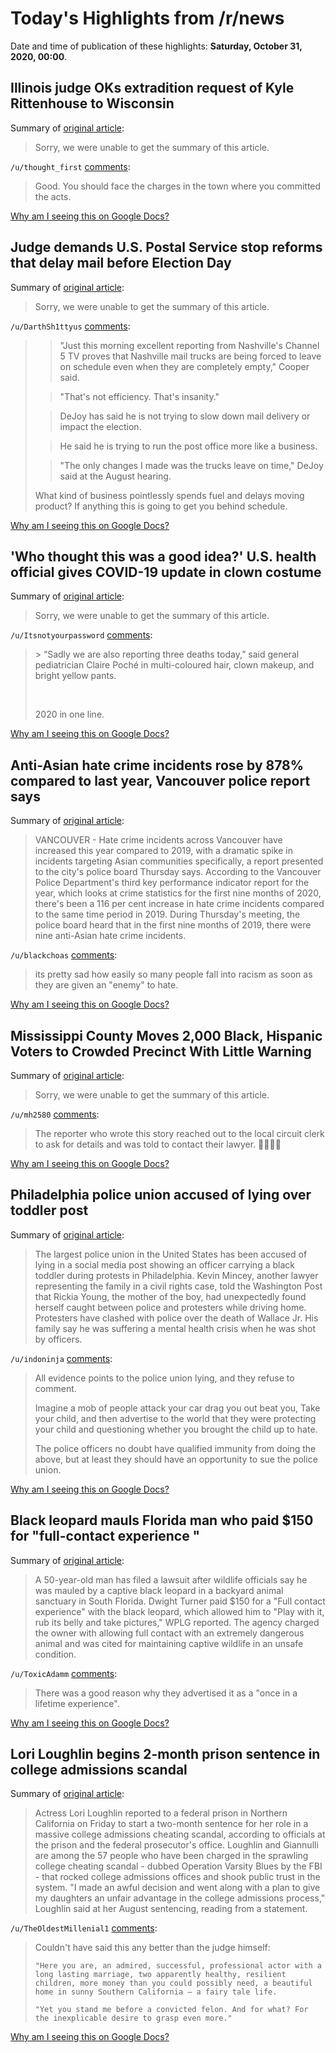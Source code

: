 # Today's Highlights from /r/news

Date and time of publication of these highlights: **Saturday, October 31, 2020, 00:00**.

## Illinois judge OKs extradition request of Kyle Rittenhouse to Wisconsin

Summary of [original article](https://www.tmj4.com/news/local-news/illinois-judge-to-decide-if-kyle-rittenhouse-will-be-extradited-to-wisconsin-friday):

> Sorry, we were unable to get the summary of this article.

`/u/thought_first` [comments](https://www.reddit.com/r/news/comments/jl4s4g/illinois_judge_oks_extradition_request_of_kyle/):

> Good. You should face the charges in the town where you committed the acts.

[Why am I seeing this on Google Docs?](https://docs.google.com/document/d/1Dc6We63vOXIZsc0op-Bt4abqkYjXzOigalQqFxmvvbM/edit?usp=sharing)

## Judge demands U.S. Postal Service stop reforms that delay mail before Election Day

Summary of [original article](https://www.newschannel5.com/news/election/judge-demands-u-s-postal-service-stop-reforms-that-delay-mail-before-election-day):

> Sorry, we were unable to get the summary of this article.

`/u/DarthSh1ttyus` [comments](https://www.reddit.com/r/news/comments/jl33yo/judge_demands_us_postal_service_stop_reforms_that/):

> > "Just this morning excellent reporting from Nashville's Channel 5 TV proves that Nashville mail trucks are being forced to leave on schedule even when they are completely empty," Cooper said.
> 
> >"That's not efficiency. That's insanity."
> 
> >DeJoy has said he is not trying to slow down mail delivery or impact the election.
> 
> >He said he is trying to run the post office more like a business.
> 
> >"The only changes I made was the trucks leave on time," DeJoy said at the August hearing.
> 
> 
> What kind of business pointlessly spends fuel and delays moving product? If anything this is going to get you behind schedule.

[Why am I seeing this on Google Docs?](https://docs.google.com/document/d/1Dc6We63vOXIZsc0op-Bt4abqkYjXzOigalQqFxmvvbM/edit?usp=sharing)

## 'Who thought this was a good idea?' U.S. health official gives COVID-19 update in clown costume

Summary of [original article](https://www.ctvnews.ca/health/coronavirus/who-thought-this-was-a-good-idea-u-s-health-official-gives-covid-19-update-in-clown-costume-1.5168142):

> Sorry, we were unable to get the summary of this article.

`/u/Itsnotyourpassword` [comments](https://www.reddit.com/r/news/comments/jl2kp8/who_thought_this_was_a_good_idea_us_health/):

> \> “Sadly we are also reporting three deaths today,” said general pediatrician Claire Poché in multi-coloured hair, clown makeup, and bright yellow pants. 
> 
> &#x200B;
> 
> 2020 in one line.

[Why am I seeing this on Google Docs?](https://docs.google.com/document/d/1Dc6We63vOXIZsc0op-Bt4abqkYjXzOigalQqFxmvvbM/edit?usp=sharing)

## Anti-Asian hate crime incidents rose by 878% compared to last year, Vancouver police report says

Summary of [original article](https://bc.ctvnews.ca/anti-asian-hate-crime-incidents-rose-by-878-compared-to-last-year-vancouver-police-report-says-1.5166754):

> VANCOUVER - Hate crime incidents across Vancouver have increased this year compared to 2019, with a dramatic spike in incidents targeting Asian communities specifically, a report presented to the city's police board Thursday says. According to the Vancouver Police Department's third key performance indicator report for the year, which looks at crime statistics for the first nine months of 2020, there's been a 116 per cent increase in hate crime incidents compared to the same time period in 2019. During Thursday's meeting, the police board heard that in the first nine months of 2019, there were nine anti-Asian hate crime incidents.

`/u/blackchoas` [comments](https://www.reddit.com/r/news/comments/jl3gbp/antiasian_hate_crime_incidents_rose_by_878/):

> its pretty sad how easily so many people fall into racism as soon as they are given an "enemy" to hate.

[Why am I seeing this on Google Docs?](https://docs.google.com/document/d/1Dc6We63vOXIZsc0op-Bt4abqkYjXzOigalQqFxmvvbM/edit?usp=sharing)

## Mississippi County Moves 2,000 Black, Hispanic Voters to Crowded Precinct With Little Warning

Summary of [original article](https://www.mississippifreepress.org/6492/madison-county-moves-2000-black-hispanic-voters-to-crowded-precinct-with-little-warning/):

> Sorry, we were unable to get the summary of this article.

`/u/mh2580` [comments](https://www.reddit.com/r/news/comments/jl40vv/mississippi_county_moves_2000_black_hispanic/):

> The reporter who wrote this story reached out to the local circuit clerk to ask for details and was told to contact their lawyer.  🚩🚩🚩🚩

[Why am I seeing this on Google Docs?](https://docs.google.com/document/d/1Dc6We63vOXIZsc0op-Bt4abqkYjXzOigalQqFxmvvbM/edit?usp=sharing)

## Philadelphia police union accused of lying over toddler post

Summary of [original article](https://www.bbc.com/news/world-us-canada-54752188):

> The largest police union in the United States has been accused of lying in a social media post showing an officer carrying a black toddler during protests in Philadelphia. Kevin Mincey, another lawyer representing the family in a civil rights case, told the Washington Post that Rickia Young, the mother of the boy, had unexpectedly found herself caught between police and protesters while driving home. Protesters have clashed with police over the death of Wallace Jr. His family say he was suffering a mental health crisis when he was shot by officers.

`/u/indoninja` [comments](https://www.reddit.com/r/news/comments/jl1mdg/philadelphia_police_union_accused_of_lying_over/):

> All evidence points to the police union lying, and they refuse to comment.
> 
> 
> Imagine a mob of people attack your car drag you out beat you, Take your child, and then advertise to the world that they were protecting your child and questioning whether you brought the child up to hate.
> 
> The police officers no doubt have qualified immunity from doing the above, but at least they should have an opportunity to sue the police union.

[Why am I seeing this on Google Docs?](https://docs.google.com/document/d/1Dc6We63vOXIZsc0op-Bt4abqkYjXzOigalQqFxmvvbM/edit?usp=sharing)

## Black leopard mauls Florida man who paid $150 for "full-contact experience "

Summary of [original article](https://www.cbsnews.com/amp/news/captive-black-leopard-mauls-man-florida-zoo/):

> A 50-year-old man has filed a lawsuit after wildlife officials say he was mauled by a captive black leopard in a backyard animal sanctuary in South Florida. Dwight Turner paid $150 for a "Full contact experience" with the black leopard, which allowed him to "Play with it, rub its belly and take pictures," WPLG reported. The agency charged the owner with allowing full contact with an extremely dangerous animal and was cited for maintaining captive wildlife in an unsafe condition.

`/u/ToxicAdamm` [comments](https://www.reddit.com/r/news/comments/jl3t92/black_leopard_mauls_florida_man_who_paid_150_for/):

> There was a good reason why they advertised it as a "once in a lifetime experience".

[Why am I seeing this on Google Docs?](https://docs.google.com/document/d/1Dc6We63vOXIZsc0op-Bt4abqkYjXzOigalQqFxmvvbM/edit?usp=sharing)

## Lori Loughlin begins 2-month prison sentence in college admissions scandal

Summary of [original article](https://www.nbcnews.com/news/us-news/lori-loughlin-begins-2-month-prison-sentence-college-admissions-scandal-n1245434):

> Actress Lori Loughlin reported to a federal prison in Northern California on Friday to start a two-month sentence for her role in a massive college admissions cheating scandal, according to officials at the prison and the federal prosecutor's office. Loughlin and Giannulli are among the 57 people who have been charged in the sprawling college cheating scandal - dubbed Operation Varsity Blues by the FBI - that rocked college admissions offices and shook public trust in the system. "I made an awful decision and went along with a plan to give my daughters an unfair advantage in the college admissions process," Loughlin said at her August sentencing, reading from a statement.

`/u/TheOldestMillenial1` [comments](https://www.reddit.com/r/news/comments/jl1ag4/lori_loughlin_begins_2month_prison_sentence_in/):

> Couldn't have said this any better than the judge himself:
> 
> `"Here you are, an admired, successful, professional actor with a long lasting marriage, two apparently healthy, resilient children, more money than you could possibly need, a beautiful home in sunny Southern California — a fairy tale life.`
> 
> `"Yet you stand me before a convicted felon. And for what? For the inexplicable desire to grasp even more."`

[Why am I seeing this on Google Docs?](https://docs.google.com/document/d/1Dc6We63vOXIZsc0op-Bt4abqkYjXzOigalQqFxmvvbM/edit?usp=sharing)

